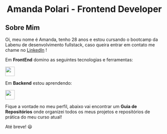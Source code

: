 <h1 align="center">Amanda Polari - Frontend Developer</h1>

<h2>Sobre Mim</h2>

Oi, meu nome é Amanda, tenho 28 anos e estou cursando o bootcamp da Labenu de desenvolvimento fullstack, caso queira entrar em contato me chame no <a href="https://www.linkedin.com/in/amandapolari/" target="_blank">LinkedIn</a> !


Em **FrontEnd** domino as seguintes tecnologias e ferramentas:

<a href="https://skillicons.dev">
  <img src="https://skillicons.dev/icons?i=html,css,js,react,git,github,figma,jest,firebase,styledcomponents,postman" style="height: 30px;"/>
</a>

Em **Backend** estou aprendendo:

<a href="https://skillicons.dev">
  <img src="https://skillicons.dev/icons?i=typescript,nodejs,mysql,sqlite,express,knex" style="height: 30px;"/>
</a>

Fique a vontade no meu perfil, abaixo vai encontrar um **Guia de Repositórios** onde organizei todos os meus projetos e repositórios de prática do meu curso atual! 

Até breve! 😃

<!---
<div align="center"> 
[![Snake animation](https://github.com/amandapolari/amandapolari/blob/output/github-contribution-grid-snake.svg)](url)
</div>
--->
